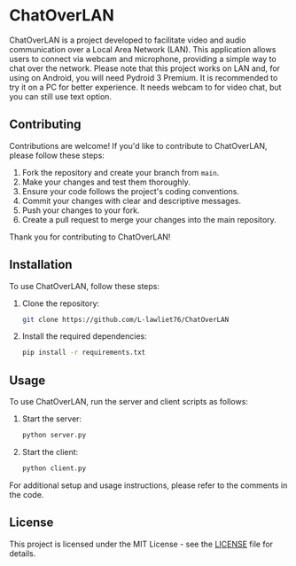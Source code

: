 # ChatOverLAN

ChatOverLAN is a project developed to facilitate video and audio communication over a Local Area Network (LAN). This application allows users to connect via webcam and microphone, providing a simple way to chat over the network. Please note that this project works on LAN and, for using on Android, you will need Pydroid 3 Premium. It is recommended to try it on a PC for better experience. It needs webcam to for video chat, but you can still use text option.

## Contributing

Contributions are welcome! If you'd like to contribute to ChatOverLAN, please follow these steps:

1. Fork the repository and create your branch from `main`.
2. Make your changes and test them thoroughly.
3. Ensure your code follows the project's coding conventions.
4. Commit your changes with clear and descriptive messages.
5. Push your changes to your fork.
6. Create a pull request to merge your changes into the main repository.

Thank you for contributing to ChatOverLAN!

## Installation

To use ChatOverLAN, follow these steps:

1. Clone the repository:
    ```bash
    git clone https://github.com/L-lawliet76/ChatOverLAN
    ```
2. Install the required dependencies:
    ```bash
    pip install -r requirements.txt
    ```

## Usage

To use ChatOverLAN, run the server and client scripts as follows:

1. Start the server:
    ```bash
    python server.py
    ```
2. Start the client:
    ```bash
    python client.py
    ```

For additional setup and usage instructions, please refer to the comments in the code.

## License

This project is licensed under the MIT License - see the [LICENSE](LICENSE) file for details.
